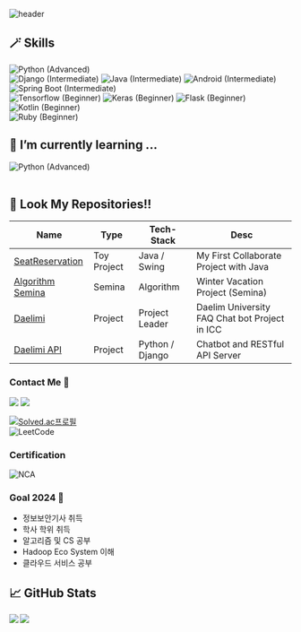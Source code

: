![header](https://capsule-render.vercel.app/api?type=waving&color=0:FFEBCD,100:7FFFD4&height=300&section=header&text=Life%20is%20Journey!&fontSize=90&animation=fadeIn&fontAlignY=38&desc=Hod0ri's%20GitHub%20Profile&descAlignY=51&descAlign=62)

## 🪄 Skills
   ![Python (Advanced)](https://img.shields.io/badge/python-Advanced-gold?style=for-the-badge&logo=python)  
   ![Django (Intermediate)](https://img.shields.io/badge/Django-intermediate-silver?style=for-the-badge&logo=Django)
   ![Java (Intermediate)](https://img.shields.io/badge/Java-intermediate-silver?style=for-the-badge&logo=Java)
   ![Android (Intermediate)](https://img.shields.io/badge/Android-intermediate-silver?style=for-the-badge&logo=Android)  
   ![Spring Boot (Intermediate)](https://img.shields.io/badge/SpringBoot-intermediate-silver?style=for-the-badge&logo=SpringBoot)  
   ![Tensorflow (Beginner)](https://img.shields.io/badge/Tensorflow-Beginner-green?style=for-the-badge&logo=Tensorflow)
   ![Keras (Beginner)](https://img.shields.io/badge/Keras-Beginner-green?style=for-the-badge&logo=Keras)
   ![Flask (Beginner)](https://img.shields.io/badge/Flask-Beginner-green?style=for-the-badge&logo=Flask)
   ![Kotlin (Beginner)](https://img.shields.io/badge/Kotlin-Beginner-green?style=for-the-badge&logo=Kotlin)  
   ![Ruby (Beginner)](https://img.shields.io/badge/Ruby-Beginner-green?style=for-the-badge&logo=Ruby)
   <br />
   
## 🌱 I’m currently learning ...
![Python (Advanced)](https://img.shields.io/badge/python-Advanced-gold?style=for-the-badge&logo=python)  
   <br />
   
## 🙋 Look My Repositories!!
|Name|Type|Tech-Stack|Desc|
|---|---|---|---|
|[SeatReservation](https://github.com/Hod0ri/SeatReservation)|Toy Project|Java / Swing|My First Collaborate Project with Java|
|[Algorithm Semina](https://github.com/Hod0ri/Algorithm_Semina)|Semina|Algorithm|Winter Vacation Project (Semina)|
|[Daelimi](https://github.com/DaelimICC/Daelimi)|Project|Project Leader|Daelim University FAQ Chat bot Project in ICC|
|[Daelimi API](https://github.com/DaelimICC/Daelimi_API)|Project|Python / Django|Chatbot and RESTful API Server|

### Contact Me 👋
<img src="https://img.shields.io/badge/Discord-5865F2?style=flat-square&logo=Discord&logoColor=white"/></a>
<a href="https://open.kakao.com/o/srQJ5hEd"><img src="https://img.shields.io/badge/Kakao_Talk-FFCD00?style=flat-square&logo=KakaoTalk&logoColor=brown&link=https://open.kakao.com/o/srQJ5hEd"/></a>

[![Solved.ac프로필](http://mazassumnida.wtf/api/v2/generate_badge?boj=jhd0238)](https://solved.ac/jhd0238)  
![LeetCode](https://leetcard.jacoblin.cool/hod0ri?ext=contest)

### Certification
![NCA](https://github.com/Hod0ri/Hod0ri/assets/65306839/6926460e-52f4-4184-9f4c-2b679f89d09d)


 
### Goal 2024 🐉
- 정보보안기사 취득
- 학사 학위 취득
- 알고리즘 및 CS 공부
- Hadoop Eco System 이해
- 클라우드 서비스 공부

## 📈 GitHub Stats
<img align="left" src="https://github-readme-stats.vercel.app/api?username=Hod0ri&&layout=compact&count_private=true&show_icons=true&hide_border=true&card_width=200&include_all_commits=true&bg_color=0D1117&title_color=AEF71D&text_color=AEF71D&icon_color=FFFFFF"/>  
<img align="left" src="https://github-readme-stats.vercel.app/api/top-langs/?username=Hod0ri&layout=compact&hide_border=true&card_width=600&bg_color=0D1117&title_color=FFFFFF&text_color=FFFFFF&icon_color=FFFFFF"/>  
 <br />
